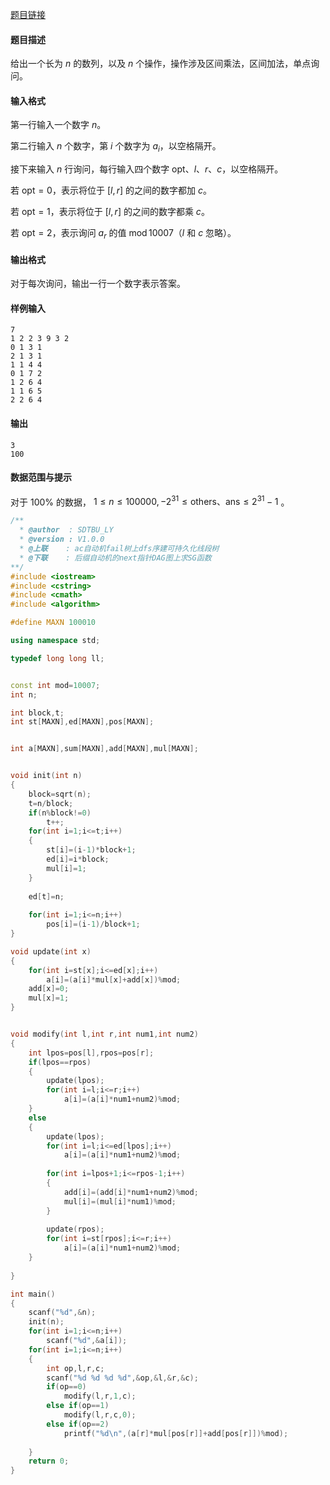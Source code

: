 [题目链接](https://loj.ac/p/6283) 

#### 题目描述

给出一个长为 $n$ 的数列，以及 $n$ 个操作，操作涉及区间乘法，区间加法，单点询问。

#### 输入格式

第一行输入一个数字 $n$。

第二行输入 $n$ 个数字，第 $i$ 个数字为 $a_i$，以空格隔开。

接下来输入 $n$ 行询问，每行输入四个数字 $\mathrm{opt}、l、r、c$，以空格隔开。

若 $\mathrm{opt} = 0$，表示将位于 $[l, r]$ 的之间的数字都加 $c$。

若 $\mathrm{opt} = 1$，表示将位于 $[l, r]$ 的之间的数字都乘 $c$。

若 $\mathrm{opt} = 2$，表示询问 $a_r$ 的值 $\mathop{\mathrm{mod}} 10007$（$l$ 和 $c$ 忽略）。

#### 输出格式

对于每次询问，输出一行一个数字表示答案。

#### 样例输入

```
7
1 2 2 3 9 3 2
0 1 3 1
2 1 3 1
1 1 4 4
0 1 7 2
1 2 6 4
1 1 6 5
2 2 6 4

```

#### 输出

```
3
100

```

#### 数据范围与提示

对于 $100\%$ 的数据， $1 \leq n \leq 100000, -2^{31} \leq \mathrm{others}、 \mathrm{ans} \leq 2^{31}-1$ 。


```cpp
/**
  * @author  : SDTBU_LY
  * @version : V1.0.0
  * @上联    : ac自动机fail树上dfs序建可持久化线段树
  * @下联    : 后缀自动机的next指针DAG图上求SG函数
**/
#include <iostream>
#include <cstring>
#include <cmath>
#include <algorithm>

#define MAXN 100010

using namespace std;

typedef long long ll;


const int mod=10007;
int n;

int block,t;
int st[MAXN],ed[MAXN],pos[MAXN];


int a[MAXN],sum[MAXN],add[MAXN],mul[MAXN];


void init(int n)
{
    block=sqrt(n);
    t=n/block;
    if(n%block!=0)
        t++;    
    for(int i=1;i<=t;i++)
    {
        st[i]=(i-1)*block+1;
        ed[i]=i*block;
        mul[i]=1;
    }
    
    ed[t]=n;
    
    for(int i=1;i<=n;i++)
        pos[i]=(i-1)/block+1;
}

void update(int x)
{
    for(int i=st[x];i<=ed[x];i++)
        a[i]=(a[i]*mul[x]+add[x])%mod;
    add[x]=0;
    mul[x]=1;
}


void modify(int l,int r,int num1,int num2)
{
    int lpos=pos[l],rpos=pos[r];
    if(lpos==rpos)
    {
        update(lpos);
        for(int i=l;i<=r;i++)
            a[i]=(a[i]*num1+num2)%mod;
    }
    else
    {
        update(lpos);
        for(int i=l;i<=ed[lpos];i++)
            a[i]=(a[i]*num1+num2)%mod;
        
        for(int i=lpos+1;i<=rpos-1;i++)
        {
            add[i]=(add[i]*num1+num2)%mod;
            mul[i]=(mul[i]*num1)%mod;
        }
        
        update(rpos);
        for(int i=st[rpos];i<=r;i++)
            a[i]=(a[i]*num1+num2)%mod;
    }
    
}

int main()
{   
    scanf("%d",&n);
    init(n);
    for(int i=1;i<=n;i++)
        scanf("%d",&a[i]);
    for(int i=1;i<=n;i++)
    {
        int op,l,r,c;
        scanf("%d %d %d %d",&op,&l,&r,&c);
        if(op==0)
            modify(l,r,1,c);
        else if(op==1)
            modify(l,r,c,0);
        else if(op==2)
            printf("%d\n",(a[r]*mul[pos[r]]+add[pos[r]])%mod);
        
    }
    return 0;
}

```
